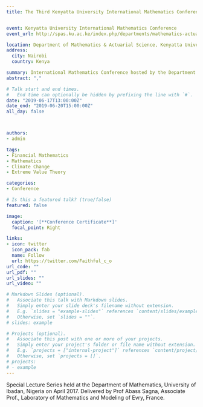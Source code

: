 ```yaml
---
title: The Third Kenyatta University International Mathematics Conference


event: Kenyatta University International Mathematics Conference                             
event_url: http://spas.ku.ac.ke/index.php/departments/mathematics-actuarial-science

location: Department of Mathematics & Actuarial Science, Kenyatta University. 
address:
  city: Nairobi
  country: Kenya

summary: International Mathematics Conference hosted by the Department of Mathematics & Actuarial Science, Kenyatta University. On 17-20 June 2019.
abstract: "," 

# Talk start and end times.
#   End time can optionally be hidden by prefixing the line with `#`.
date: "2019-06-17T13:00:00Z"
date_end: "2019-06-20T15:00:00Z"
all_day: false



authors:
- admin

tags:
- Financial Mathematics
- Mathematics
- Climate Change
- Extreme Value Theory

categories:
- Conference

# Is this a featured talk? (true/false)
featured: false

image:
  caption: '[**Conference Certificate**]'
  focal_point: Right

links:
- icon: twitter
  icon_pack: fab
  name: Follow
  url: https://twitter.com/Faithful_c_o
url_code: ""
url_pdf: ""
url_slides: ""
url_video: ""

# Markdown Slides (optional).
#   Associate this talk with Markdown slides.
#   Simply enter your slide deck's filename without extension.
#   E.g. `slides = "example-slides"` references `content/slides/example-slides.md`.
#   Otherwise, set `slides = ""`.
# slides: example

# Projects (optional).
#   Associate this post with one or more of your projects.
#   Simply enter your project's folder or file name without extension.
#   E.g. `projects = ["internal-project"]` references `content/project/deep-learning/index.md`.
#   Otherwise, set `projects = []`.
# projects:
# - example
---
```


Special Lecture Series held at the Department of Mathematics, University of Ibadan, Nigeria on  April 2017. Delivered by Prof Abass Sagna, Associate Prof., Laboratory of Mathematics and Modeling of Evry, France. 
